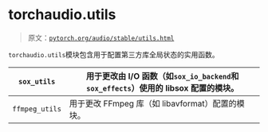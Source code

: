 # torchaudio.utils

> 原文：[`pytorch.org/audio/stable/utils.html`](https://pytorch.org/audio/stable/utils.html)

`torchaudio.utils`模块包含用于配置第三方库全局状态的实用函数。

| `sox_utils` | 用于更改由 I/O 函数（如`sox_io_backend`和`sox_effects`）使用的 libsox 配置的模块。 |
| --- | --- |
| `ffmpeg_utils` | 用于更改 FFmpeg 库（如 libavformat）配置的模块。 |
